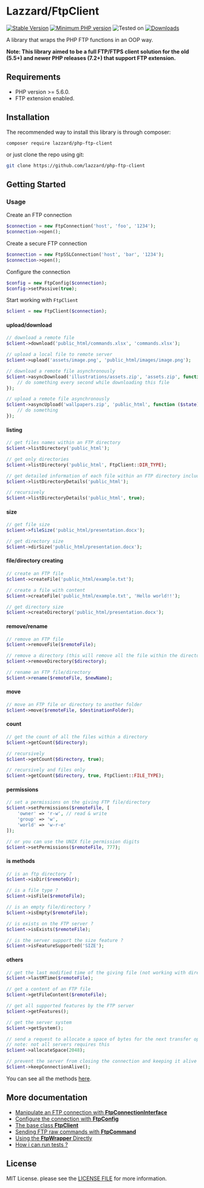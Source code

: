 # Lazzard/FtpClient

[![Stable Version](https://img.shields.io/packagist/v/lazzard/php-ftp-client?color=success&label=stable)](https://packagist.org/packages/lazzard/php-ftp-client)
[![Minimum PHP version](https://img.shields.io/packagist/php-v/lazzard/php-ftp-client)](https://packagist.org/packages/lazzard/php-ftp-client)
![Tested on](https://img.shields.io/badge/tested-5.6.4-lightgray)
[![Downloads](https://img.shields.io/packagist/dt/lazzard/php-ftp-client?color=blueviolet&style=social)](https://packagist.org/packages/lazzard/php-ftp-client)

A library that wraps the PHP FTP functions in an OOP way.

**Note: This library aimed to be a full FTP/FTPS client solution for the old (5.5+) and newer PHP releases (7.2+) that support FTP extension.**

## Requirements

 * PHP version >= 5.6.0.
 * FTP extension enabled.

## Installation

The recommended way to install this library is through composer:

```console
composer require lazzard/php-ftp-client
```

or just clone the repo using git:

```bash
git clone https://github.com/lazzard/php-ftp-client
```

## Getting Started

### Usage

Create an FTP connection
```php
$connection = new FtpConnection('host', 'foo', '1234');
$connection->open();
```

Create a secure FTP connection
```php
$connection = new FtpSSLConnection('host', 'bar', '1234');
$connection->open();
```

Configure the connection
```php
$config = new FtpConfig($connection);
$config->setPassive(true);
```

Start working with `FtpClient`
```php
$client = new FtpClient($connection);
```

#### upload/download

```php
// download a remote file
$client->download('public_html/commands.xlsx', 'commands.xlsx');

// upload a local file to remote server
$client->upload('assets/image.png', 'public_html/images/image.png');

// download a remote file asynchronously
$client->asyncDownload('illustrations/assets.zip', 'assets.zip', function ($state) {
    // do something every second while downloading this file
});

// upload a remote file asynchronously
$client->asyncUpload('wallpapers.zip', 'public_html', function ($state) {
    // do something
});
```

#### listing

```php
// get files names within an FTP directory
$client->listDirectory('public_html');

// get only directories
$client->listDirectory('public_html', FtpClient::DIR_TYPE);

// get detailed information of each file within an FTP directory including the file path
$client->listDirectoryDetails('public_html');

// recursively
$client->listDirectoryDetails('public_html', true);
```

#### size

```php
// get file size
$client->fileSize('public_html/presentation.docx');

// get directory size
$client->dirSize('public_html/presentation.docx');
```

#### file/directory creating
 
```php
// create an FTP file
$client->createFile('public_html/example.txt');

// create a file with content
$client->createFile('public_html/example.txt', 'Hello world!!');

// get directory size
$client->createDirectory('public_html/presentation.docx');
```

#### remove/rename

```php
// remove an FTP file
$client->removeFile($remoteFile);

// remove a directory (this will remove all the file within the directory)
$client->removeDirectory($directory);

// rename an FTP file/directory
$client->rename($remoteFile, $newName);
```

#### move

```php
// move an FTP file or directory to another folder
$client->move($remoteFile, $destinationFolder);
```

#### count

```php
// get the count of all the files within a directory
$client->getCount($directory);

// recursively
$client->getCount($directory, true);

// recursively and files only
$client->getCount($directory, true, FtpClient::FILE_TYPE);
```

#### permissions 

```php
// set a permissions on the giving FTP file/directory 
$client->setPermissions($remoteFile, [
    'owner' => 'r-w', // read & write
    'group' => 'w',
    'world' => 'w-r-e'
]);

// or you can use the UNIX file permission digits 
$client->setPermissions($remoteFile, 777);
```

#### is methods

```php
// is an ftp directory ?
$client->isDir($remoteDir);

// is a file type ?
$client->isFile($remoteFile);

// is an empty file/directory ?
$client->isEmpty($remoteFile);

// is exists on the FTP server ?
$client->isExists($remoteFile);

// is the server support the size feature ?
$client->isFeatureSupported('SIZE');
```

#### others 

```php
// get the last modified time of the giving file (not working with directories)
$client->lastMTime($remoteFile);

// get a content of an FTP file
$client->getFileContent($remoteFile);

// get all supported features by the FTP server
$client->getFeatures();

// get the server system
$client->getSystem();

// send a request to allocate a space of bytes for the next transfer operation
// note: not all servers requires this
$client->allocateSpace(2048);

// prevent the server from closing the connection and keeping it alive
$client->keepConnectionAlive();
```

You can see all the methods [here](docs/FtpClient.md).

## More documentation

 * [Manipulate an FTP connection with **FtpConnectionInterface**][1]
 * [Configure the connection with **FtpConfig**][2]
 * [The base class **FtpClient**][3]
 * [Sending FTP raw commands with **FtpCommand**][4]
 * [Using the **FtpWrapper** Directly][5]
 * [How i can run tests ?][6]
 
[1]: docs/FtpConnectionInterface.md
[2]: docs/FtpConfig.md
[3]: docs/FtpClient.md
[4]: docs/FtpCommand.md
[5]: docs/FtpWrapper.md
[6]: docs/tests.md

## License

MIT License. please see the [LICENSE FILE](LICENSE) for more information. 